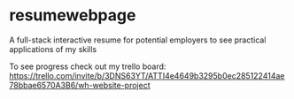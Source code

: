 # resumewebpage
A full-stack interactive resume for potential employers to see practical applications of my skills

To see progress check out my trello board:
https://trello.com/invite/b/3DNS63YT/ATTI4e4649b3295b0ec285122414ae78bbae6570A3B6/wh-website-project

